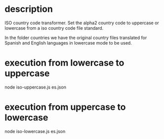 # description
ISO country code transformer. Set the alpha2 country code to uppercase or lowercase from a iso country code file standard.

In the folder countries we have the original country files translated for Spanish and English languages in lowercase mode to be used.

# execution from lowercase to uppercase
node iso-uppercase.js es.json

# execution from uppercase to lowercase
node iso-lowercase.js es.json

